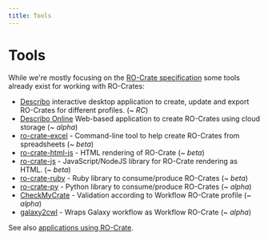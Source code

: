 ```yaml
---
title: Tools
---
```

<!--
   Copyright 2019-2020 The University of Manchester and RO Crate contributors 
   <https://github.com/ResearchObject/ro-crate/graphs/contributors>

   Licensed under the Apache License, Version 2.0 (the "License");
   you may not use this file except in compliance with the License.
   You may obtain a copy of the License at

       http://www.apache.org/licenses/LICENSE-2.0

   Unless required by applicable law or agreed to in writing, software
   distributed under the License is distributed on an "AS IS" BASIS,
   WITHOUT WARRANTIES OR CONDITIONS OF ANY KIND, either express or implied.
   See the License for the specific language governing permissions and
   limitations under the License.
-->

# Tools

While we're mostly focusing on the [RO-Crate specification](specification.md) some tools already exist for working with RO-Crates:

 - [Describo](https://arkisto-platform.github.io/describo/) interactive desktop application to create, update and export RO-Crates for different profiles. (~ _RC_)
 - [Describo Online](https://arkisto-platform.github.io/describo-online/) Web-based application to create RO-Crates using cloud storage (~ _alpha_)
 - [ro-crate-excel](https://www.npmjs.com/package/ro-crate-excel) - Command-line tool to help create RO-Crates from spreadsheets (~ _beta_)
 - [ro-crate-html-js](https://www.npmjs.com/package/ro-crate-html-js) - HTML rendering of RO-Crate (~ _beta_)
 - [ro-crate-js](https://www.npmjs.com/package/ro-crate) - JavaScript/NodeJS library for RO-Crate rendering as HTML. (~ _beta_)
 - [ro-crate-ruby](https://github.com/fbacall/ro-crate-ruby) - Ruby library to consume/produce RO-Crates (~ _beta_)
 - [ro-crate-py](https://github.com/researchobject/ro-crate-py) - Python library to consume/produce RO-Crates (~ _alpha_)
 - [CheckMyCrate](https://github.com/KockataEPich/CheckMyCrate/tree/Version_0.2) - Validation according to Workflow RO-Crate profile (~ _alpha_)
 - [galaxy2cwl](https://github.com/workflowhub-eu/galaxy2cwl) - Wraps Galaxy workflow as Workflow RO-Crate (~ _alpha_)

See also [applications using RO-Crate](../in-use/).
